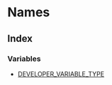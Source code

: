 # Names

## Index

### Variables

- [DEVELOPER_VARIABLE_TYPE](variables/DEVELOPER_VARIABLE_TYPE.md)
